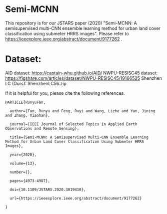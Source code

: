 # Semi-MCNN
This repository is for our JSTARS paper (2020) "Semi-MCNN: A semisupervised multi-CNN ensemble learning method for urban land cover classification using submeter HRRS images". Please refer to https://ieeexplore.ieee.org/abstract/document/9177262 .

# Dataset:
AID dataset: https://captain-whu.github.io/AID/
NWPU-RESISC45 dataset: https://figshare.com/articles/dataset/NWPU-RESISC45/19166525
Shenzhen LC (Ours): ShenzhenLC56.zip


If it is helpful for you, please cite the following references.


    @ARTICLE{RunyuFan,

      author={Fan, Runyu and Feng, Ruyi and Wang, Lizhe and Yan, Jining and Zhang, Xiaohan},
  
      journal={IEEE Journal of Selected Topics in Applied Earth Observations and Remote Sensing}, 
  
      title={Semi-MCNN: A Semisupervised Multi-CNN Ensemble Learning Method for Urban Land Cover Classification Using Submeter HRRS Images}, 
  
      year={2020},
  
      volume={13},
      
      number={},
  
      pages={4973-4987},
  
      doi={10.1109/JSTARS.2020.3019410}, 
      
      url={https://ieeexplore.ieee.org/abstract/document/9177262}
      
    }

